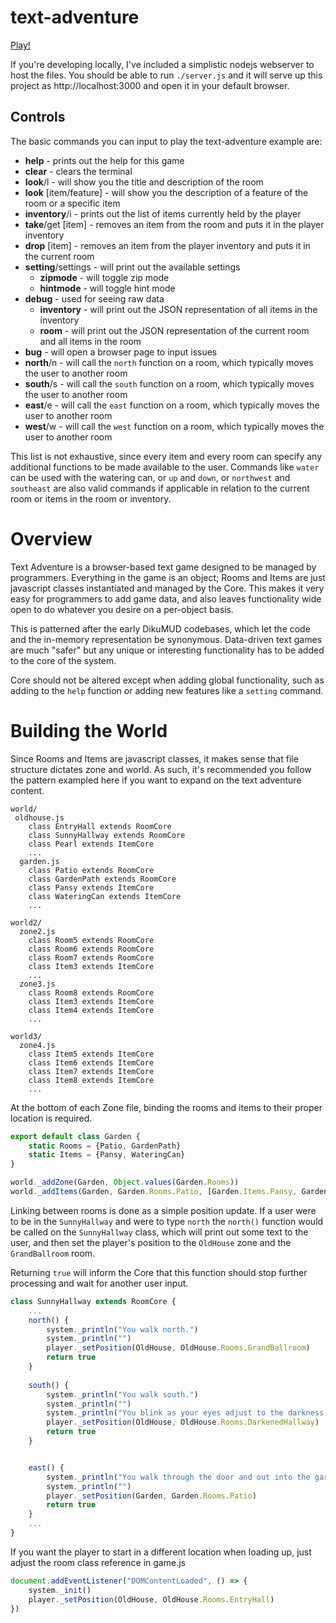 # text-adventure

[Play!](http://eyeofmidas.github.io/text-adventure/index.html)

If you're developing locally, I've included a simplistic nodejs webserver to host the files. You should be able to run `./server.js` and it will serve up this project as http://localhost:3000 and open it in your default browser.

## Controls
The basic commands you can input to play the text-adventure example are:
* **help** - prints out the help for this game
* **clear** - clears the terminal
* **look**/l - will show you the title and description of the room
* **look** [item/feature] - will show you the description of a feature of the room or a specific item
* **inventory**/i - prints out the list of items currently held by the player
* **take**/get [item] - removes an item from the room and puts it in the player inventory
* **drop** [item] - removes an item from the player inventory and puts it in the current room
* **setting**/settings - will print out the available settings
  * **zipmode** - will toggle zip mode
  * **hintmode** - will toggle hint mode
* **debug** - used for seeing raw data
  * **inventory** - will print out the JSON representation of all items in the inventory
  * **room** - will print out the JSON representation of the current room and all items in the room
* **bug** - will open a browser page to input issues
* **north**/n - will call the `north` function on a room, which typically moves the user to another room
* **south**/s - will call the `south` function on a room, which typically moves the user to another room
* **east**/e - will call the `east` function on a room, which typically moves the user to another room
* **west**/w - will call the `west` function on a room, which typically moves the user to another room

This list is not exhaustive, since every item and every room can specify any additional functions to be made available to the user. Commands like `water` can be used with the watering can, or `up` and `down`, or `northwest` and `southeast` are also valid commands if applicable in relation to the current room or items in the room or inventory.

# Overview

Text Adventure is a browser-based text game designed to be managed by programmers. Everything in the game is an object; Rooms and Items are just javascript classes instantiated and managed by the Core. This makes it very easy for programmers to add game data, and also leaves functionality wide open to do whatever you desire on a per-object basis.

This is patterned after the early DikuMUD codebases, which let the code and the in-memory representation be synonymous. Data-driven text games are much "safer" but any unique or interesting functionality has to be added to the core of the system.

Core should not be altered except when adding global functionality, such as adding to the `help` function or adding new features like a `setting` command.

# Building the World

Since Rooms and Items are javascript classes, it makes sense that file structure dictates zone and world. As such, it's recommended you follow the pattern exampled here if you want to expand on the text adventure content.

```
world/
 oldhouse.js
    class EntryHall extends RoomCore
    class SunnyHallway extends RoomCore
    class Pearl extends ItemCore
    ...
  garden.js
    class Patio extends RoomCore
    class GardenPath extends RoomCore
    class Pansy extends ItemCore
    class WateringCan extends ItemCore
    ...
 
world2/
  zone2.js
    class Room5 extends RoomCore
    class Room6 extends RoomCore
    class Room7 extends RoomCore
    class Item3 extends ItemCore
    ...
  zone3.js
    class Room8 extends RoomCore
    class Item3 extends ItemCore
    class Item4 extends ItemCore
    ...

world3/
  zone4.js
    class Item5 extends ItemCore
    class Item6 extends ItemCore
    class Item7 extends ItemCore
    class Item8 extends ItemCore
    ...
  ```
At the bottom of each Zone file, binding the rooms and items to their proper location is required.

```javascript
export default class Garden {
	static Rooms = {Patio, GardenPath}
	static Items = {Pansy, WateringCan}
}

world._addZone(Garden, Object.values(Garden.Rooms))
world._addItems(Garden, Garden.Rooms.Patio, [Garden.Items.Pansy, Garden.Items.WateringCan])
```

Linking between rooms is done as a simple position update. If a user were to be in the `SunnyHallway` and were to type `north` the `north()` function would be called on the `SunnyHallway` class, which will print out some text to the user, and then set the player's position to the `OldHouse` zone and the `GrandBallroom` room.

Returning `true` will inform the Core that this function should stop further processing and wait for another user input.

```javascript
class SunnyHallway extends RoomCore {
    ...
	north() {
		system._println("You walk north.")
		system._println("")
		player._setPosition(OldHouse, OldHouse.Rooms.GrandBallroom)
		return true
	}
	
	south() {
		system._println("You walk south.")
		system._println("")
		system._println("You blink as your eyes adjust to the darkness.")
		player._setPosition(OldHouse, OldHouse.Rooms.DarkenedHallway)
		return true
	}


	east() {
		system._println("You walk through the door and out into the garden.")
		system._println("")
		player._setPosition(Garden, Garden.Rooms.Patio)
		return true
	}
    ...
}
```

If you want the player to start in a different location when loading up, just adjust the room class reference in game.js

```javascript
document.addEventListener("DOMContentLoaded", () => {
    system._init()
    player._setPosition(OldHouse, OldHouse.Rooms.EntryHall)
})
```